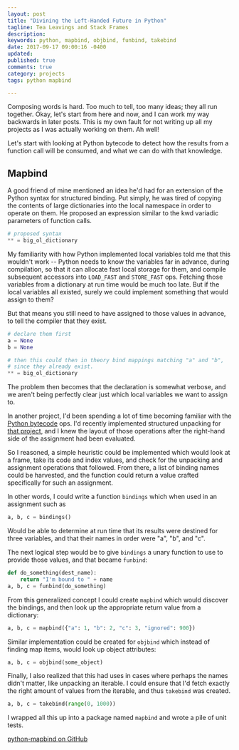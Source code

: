 ```yaml
---
layout: post
title: "Divining the Left-Handed Future in Python"
tagline: Tea Leavings and Stack Frames
description:
keywords: python, mapbind, objbind, funbind, takebind
date: 2017-09-17 09:00:16 -0400
updated:
published: true
comments: true
category: projects
tags: python mapbind

---
```


Composing words is hard. Too much to tell, too many ideas; they all
run together. Okay, let's start from here and now, and I can work my
way backwards in later posts. This is my own fault for not writing
up all my projects as I was actually working on them. Ah well!

Let's start with looking at Python bytecode to detect how the results
from a function call will be consumed, and what we can do with that
knowledge.

<!-- more -->

## Mapbind

A good friend of mine mentioned an idea he'd had for an extension of
the Python syntax for structured binding. Put simply, he was tired of
copying the contents of large dictionaries into the local namespace in
order to operate on them. He proposed an expression similar to the kwd
variadic parameters of function calls.

```python
# proposed syntax
** = big_ol_dictionary
```

My familiarity with how Python implemented local variables told me
that this wouldn't work -- Python needs to know the variables far in
advance, during compilation, so that it can allocate fast local
storage for them, and compile subsequent accessors into `LOAD_FAST`
and `STORE_FAST` ops. Fetching those variables from a dictionary at
run time would be much too late. But if the local variables all
existed, surely we could implement something that would assign to
them?

But that means you still need to have assigned to those values in
advance, to tell the compiler that they exist.

```python
# declare them first
a = None
b = None

# then this could then in theory bind mappings matching "a" and "b",
# since they already exist.
** = big_ol_dictionary
```

The problem then becomes that the declaration is somewhat verbose, and
we aren't being perfectly clear just which local variables we want to
assign to.

In another project, I'd been spending a lot of time becoming familiar
with the [Python bytecode] ops. I'd recently implemented structured
unpacking for [that project], and I knew the layout of those
operations after the right-hand side of the assignment had been
evaluated.

[Python bytecode]: https://docs.python.org/3.5/library/dis.html
[that project]: https://github.com/obriencj/python-sibilant

So I reasoned, a simple heuristic could be implemented which would
look at a frame, take its code and index values, and check for the
unpacking and assignment operations that followed. From there, a
list of binding names could be harvested, and the function could
return a value crafted specifically for such an assignment.

In other words, I could write a function `bindings` which when used
in an assignment such as

```python
a, b, c = bindings()
```

Would be able to determine at run time that its results were destined
for three variables, and that their names in order were "a", "b", and
"c".

The next logical step would be to give `bindings` a unary function to
use to provide those values, and that became `funbind`:

```python
def do_something(dest_name):
	return "I'm bound to " + name
a, b, c = funbind(do_something)
```

From this generalized concept I could create `mapbind` which
would discover the bindings, and then look up the appropriate return
value from a dictionary:

```python
a, b, c = mapbind({"a": 1, "b": 2, "c": 3, "ignored": 900})
```

Similar implementation could be created for `objbind` which
instead of finding map items, would look up object attributes:

```python
a, b, c = objbind(some_object)
```

Finally, I also realized that this had uses in cases where perhaps the
names didn't matter, like unpacking an iterable. I could ensure that
I'd fetch exactly the right amount of values from the iterable, and
thus `takebind` was created.

```python
a, b, c = takebind(range(0, 1000))
```

I wrapped all this up into a package named `mapbind` and wrote a pile
of unit tests.

[python-mapbind on GitHub](https://github.com/obriencj/python-mapbind)
